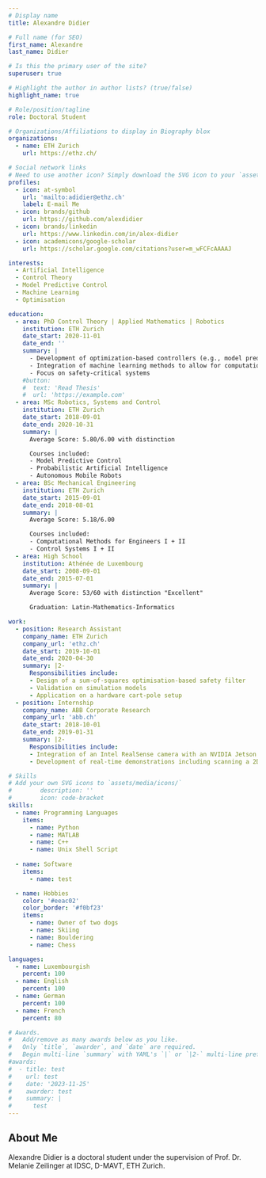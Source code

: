 ```yaml
---
# Display name
title: Alexandre Didier

# Full name (for SEO)
first_name: Alexandre
last_name: Didier

# Is this the primary user of the site?
superuser: true

# Highlight the author in author lists? (true/false)
highlight_name: true

# Role/position/tagline
role: Doctoral Student

# Organizations/Affiliations to display in Biography blox
organizations:
  - name: ETH Zurich
    url: https://ethz.ch/

# Social network links
# Need to use another icon? Simply download the SVG icon to your `assets/media/icons/` folder.
profiles:
  - icon: at-symbol
    url: 'mailto:adidier@ethz.ch'
    label: E-mail Me
  - icon: brands/github
    url: https://github.com/alexdidier
  - icon: brands/linkedin
    url: https://www.linkedin.com/in/alex-didier
  - icon: academicons/google-scholar
    url: https://scholar.google.com/citations?user=m_wFCFcAAAAJ

interests:
  - Artificial Intelligence
  - Control Theory
  - Model Predictive Control
  - Machine Learning
  - Optimisation

education:
  - area: PhD Control Theory | Applied Mathematics | Robotics
    institution: ETH Zurich
    date_start: 2020-11-01
    date_end: ''
    summary: |
      - Development of optimization-based controllers (e.g., model predictive control)
      - Integration of machine learning methods to allow for computationally efficient implementations
      - Focus on safety-critical systems
    #button:
    #  text: 'Read Thesis'
    #  url: 'https://example.com'
  - area: MSc Robotics, Systems and Control
    institution: ETH Zurich
    date_start: 2018-09-01 
    date_end: 2020-10-31
    summary: |
      Average Score: 5.80/6.00 with distinction

      Courses included:
      - Model Predictive Control
      - Probabilistic Artificial Intelligence
      - Autonomous Mobile Robots
  - area: BSc Mechanical Engineering
    institution: ETH Zurich
    date_start: 2015-09-01
    date_end: 2018-08-01
    summary: |
      Average Score: 5.18/6.00

      Courses included:
      - Computational Methods for Engineers I + II
      - Control Systems I + II
  - area: High School
    institution: Athénée de Luxembourg
    date_start: 2008-09-01
    date_end: 2015-07-01
    summary: |
      Average Score: 53/60 with distinction "Excellent"

      Graduation: Latin-Mathematics-Informatics

work:
  - position: Research Assistant
    company_name: ETH Zurich
    company_url: 'ethz.ch'
    date_start: 2019-10-01
    date_end: 2020-04-30
    summary: |2-
      Responsibilities include:
      - Design of a sum-of-squares optimisation-based safety filter
      - Validation on simulation models
      - Application on a hardware cart-pole setup
  - position: Internship
    company_name: ABB Corporate Research
    company_url: 'abb.ch'
    date_start: 2018-10-01
    date_end: 2019-01-31
    summary: |2-
      Responsibilities include:
      - Integration of an Intel RealSense camera with an NVIDIA Jetson and the ABB YuMi robot
      - Development of real-time demonstrations including scanning a 2D workfield and maneuvering around obstacles as well as following human arm positions

# Skills
# Add your own SVG icons to `assets/media/icons/` 
#        description: ''
#        icon: code-bracket
skills:
  - name: Programming Languages
    items:
      - name: Python
      - name: MATLAB
      - name: C++
      - name: Unix Shell Script
  
  - name: Software
    items:
      - name: test

  - name: Hobbies
    color: '#eeac02'
    color_border: '#f0bf23'
    items:
      - name: Owner of two dogs
      - name: Skiing
      - name: Bouldering
      - name: Chess

languages:
  - name: Luxembourgish
    percent: 100
  - name: English
    percent: 100
  - name: German
    percent: 100
  - name: French
    percent: 80

# Awards.
#   Add/remove as many awards below as you like.
#   Only `title`, `awarder`, and `date` are required.
#   Begin multi-line `summary` with YAML's `|` or `|2-` multi-line prefix and indent 2 spaces below.
#awards:
#  - title: test
#    url: test
#    date: '2023-11-25'
#    awarder: test
#    summary: |
#      test
---
```


## About Me

Alexandre Didier is a doctoral student under the supervision of Prof. Dr. Melanie Zeilinger at IDSC, D-MAVT, ETH Zurich.
